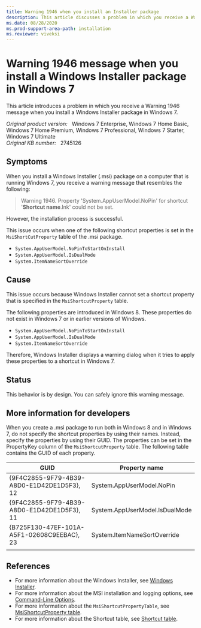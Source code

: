 ```yaml
---
title: Warning 1946 when you install an Installer package
description: This article discusses a problem in which you receive a Warning 1946 message when you install a Windows Installer package in Windows 7.
ms.date: 08/28/2020
ms.prod-support-area-path: installation
ms.reviewer: viveksi
---
```

# Warning 1946 message when you install a Windows Installer package in Windows 7

This article introduces a problem in which you receive a Warning 1946 message when you install a Windows Installer package in Windows 7.

_Original product version:_ &nbsp; Windows 7 Enterprise, Windows 7 Home Basic, Windows 7 Home Premium, Windows 7 Professional, Windows 7 Starter, Windows 7 Ultimate  
_Original KB number:_ &nbsp; 2745126

## Symptoms

When you install a Windows Installer (.msi) package on a computer that is running Windows 7, you receive a warning message that resembles the following:

> Warning 1946. Property 'System.AppUserModel.NoPin' for shortcut '**Shortcut name**.lnk' could not be set.

However, the installation process is successful.

This issue occurs when one of the following shortcut properties is set in the `MsiShortCutProperty` table of the .msi package.

- `System.AppUserModel.NoPinToStartOnInstall`
- `System.AppUserModel.IsDualMode`
- `System.ItemNameSortOverride`

## Cause

This issue occurs because Windows Installer cannot set a shortcut property that is specified in the `MsiShortcutProperty` table.

The following properties are introduced in Windows 8. These properties do not exist in Windows 7 or in earlier versions of Windows.

- `System.AppUserModel.NoPinToStartOnInstall`
- `System.AppUserModel.IsDualMode`
- `System.ItemNameSortOverride`

Therefore, Windows Installer displays a warning dialog when it tries to apply these properties to a shortcut in Windows 7.

## Status

This behavior is by design. You can safely ignore this warning message.

## More information for developers

When you create a .msi package to run both in Windows 8 and in Windows 7, do not specify the shortcut properties by using their names. Instead, specify the properties by using their GUID. The properties can be set in the PropertyKey column of the `MsiShortcutProperty` table. The following table contains the GUID of each property.

|GUID|Property name|
|---|---|
| {9F4C2855-9F79-4B39-A8D0-E1D42DE1D5F3}, 12|System.AppUserModel.NoPin|
| {9F4C2855-9F79-4B39-A8D0-E1D42DE1D5F3}, 11|System.AppUserModel.IsDualMode|
| {B725F130-47EF-101A-A5F1-02608C9EEBAC}, 23|System.ItemNameSortOverride|
|||

## References

- For more information about the Windows Installer, see [Windows Installer](/windows/win32/msi/windows-installer-portal).
- For more information about the MSI installation and logging options, see [Command-Line Options](/windows/win32/msi/command-line-options).
- For more information about the `MsiShortcutPropertyTable`, see [MsiShortcutProperty table](/windows/win32/msi/msishortcutproperty-table).
- For more information about the Shortcut table, see [Shortcut table](/windows/win32/msi/shortcut-table).
